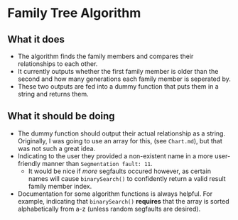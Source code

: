 # Family Tree Algorithm

## What it does
* The algorithm finds the family members and compares their relationships to each other.
* It currently outputs whether the first family member is older than the second and how many generations each family member is seperated by.
* These two outputs are fed into a dummy function that puts them in a string and returns them.

## What it should be doing
* The dummy function should output their actual relationship as a string. Originally, I was going to use an array for this, (see `Chart.md`), but that was not such a great idea.
* Indicating to the user they provided a non-existent name in a more user-friendly manner than `Segmentation fault: 11`.
	* It would be nice if *more* segfaults occured however, as certain names will cause `binarySearch()` to confidently return a valid result family member index.
* Documentation for some algorithm functions is always helpful. For example, indicating that `binarySearch()` **requires** that the array is sorted alphabetically from a-z (unless random segfaults are desired).